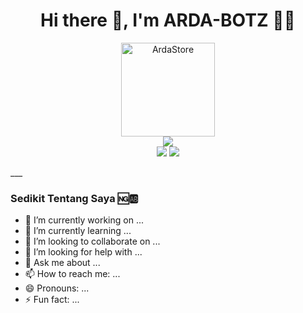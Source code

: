 <h1 align='center'> Hi there 👋, I'm ARDA-BOTZ 👩‍💻 </h1>



<p align='center'>
        <img src="https://avatarfiles.alphacoders.com/108/thumb-108886.gif" alt="ArdaStore" width="150" class="rounded-circle img-thumbnail" />
        <br>
  <a href="#"><img src="https://visitor-badge.glitch.me/badge?page_id=ardaweb.ardaweb??style=for-the-badge&logo=appveyor"></a><br>
  <a href="https://github.com/ardastore"><img src="https://cardivo.vercel.app/api?name=ARDA-STORE&description=Hai%20Saya%20Adalah%20Seorang%20Pelajar%20Mahasiswa%20Tujuan%20Saya%20Untuk%20Menguasai%20DataBase%20Project%20Whatsapp%20%F0%9F%98%9E%F0%9F%98%9F%F0%9F%98%A2&image=https://encrypted-tbn0.gstatic.com/images?q=tbn:ANd9GcRLsSI7eajxhLwkdMqO3p1WzwCxN-8P2ctSoA&usqp=CAU&usqp=CAU&backgroundColor=%23ecf0f1&instagram=ardasaha10&github=ArdaStore&pattern=leaf&colorPattern=%23eaeaea" /><a>
  <a href="https://github.com/ardastore"><img src="https://cardivo.vercel.app/api?name=Dia&&description=%20%20%20%20%20%20%20%20%20%20%20%20%20%20%20%20%20%20%20%20%20%20%20%20%20%20%20%20%20%20%20%20%20%20%20%20%20%20%20%20%20%20%20%20%20%20%20%20%20%20%20%20%20%20%20%20%20%20%20%20%20%20%20%20%20%20%20%20%20%20%20%20%20%20%20%20%20%20%20%20%20%20%20%20%20%20%20%20%20%20%20%20%20%20%20%20%20%20%20%20%20%20%20%20%20%20%20%20%20%20&image=https://encrypted-tbn0.gstatic.com/images?q=tbn:ANd9GcTFrwzg2Pqv93cV8BQkuFvEruu65unRd3FDjg&usqp=CAU&usqp=CAU&backgroundColor=%23ecf0f1" /><a>
</p>
___



### Sedikit Tentang Saya 🆖🆎 
- 🔭 I’m currently working on ...
- 🌱 I’m currently learning ...
- 👯 I’m looking to collaborate on ...
- 🤔 I’m looking for help with ...
- 💬 Ask me about ...
- 📫 How to reach me: ...
- 😄 Pronouns: ...
- ⚡ Fun fact: ...




